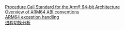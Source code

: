 [Procedure Call Standard for the Arm® 64-bit Architecture](https://developer.arm.com/docs/ihi0055/d/procedure-call-standard-for-the-arm-64-bit-architecture)  
[Overview of ARM64 ABI conventions](https://docs.microsoft.com/en-us/cpp/build/arm64-windows-abi-conventions?view=vs-2019)  
[ARM64 exception handling](https://docs.microsoft.com/en-us/cpp/build/arm64-exception-handling?view=vs-2019)  
[进程切换分析](http://www.wowotech.net/process_management/context-switch-arch.html)  
